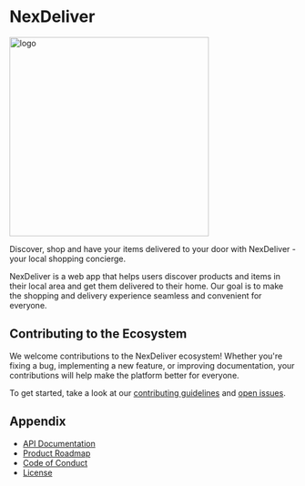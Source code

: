# NexDeliver

<img src="https://github.com/NexDeliver/about/blob/main/Details/NexDeliver.svg" alt="logo" width="350" height="350">

Discover, shop and have your items delivered to your door with NexDeliver - your local shopping concierge.


NexDeliver is a web app that helps users discover products and items in their local area and get them delivered to their home. Our goal is to make the shopping and delivery experience seamless and convenient for everyone.


## Contributing to the Ecosystem

We welcome contributions to the NexDeliver ecosystem! Whether you're fixing a bug, implementing a new feature, or improving documentation, your contributions will help make the platform better for everyone.

To get started, take a look at our [contributing guidelines](CONTRIBUTING.md) and [open issues](https://github.com/NexDeliver/issues).

## Appendix

- [API Documentation](https://nexdeliver.com/api-docs)
- [Product Roadmap](https://nexdeliver.com/roadmap)
- [Code of Conduct](CODE_OF_CONDUCT.md)
- [License](LICENSE)
